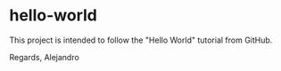# hello-world
This project is intended to follow the "Hello World" tutorial from GitHub.

Regards,
Alejandro

